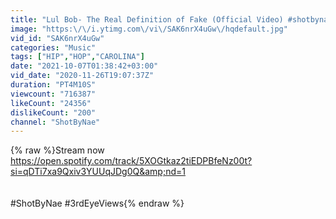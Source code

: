 ```yaml
---
title: "Lul Bob- The Real Definition of Fake (Official Video) #shotbynae"
image: "https:\/\/i.ytimg.com\/vi\/SAK6nrX4uGw\/hqdefault.jpg"
vid_id: "SAK6nrX4uGw"
categories: "Music"
tags: ["HIP","HOP","CAROLINA"]
date: "2021-10-07T01:38:42+03:00"
vid_date: "2020-11-26T19:07:37Z"
duration: "PT4M10S"
viewcount: "716387"
likeCount: "24356"
dislikeCount: "200"
channel: "ShotByNae"
---
```

{% raw %}Stream now <a rel="nofollow" target="blank" href="https://open.spotify.com/track/5XOGtkaz2tiEDPBfeNz00t?si=qDTi7xa9Qxiv3YUUqJDg0Q&amp;nd=1">https://open.spotify.com/track/5XOGtkaz2tiEDPBfeNz00t?si=qDTi7xa9Qxiv3YUUqJDg0Q&amp;nd=1</a><br /><br /><br />#ShotByNae #3rdEyeViews{% endraw %}
